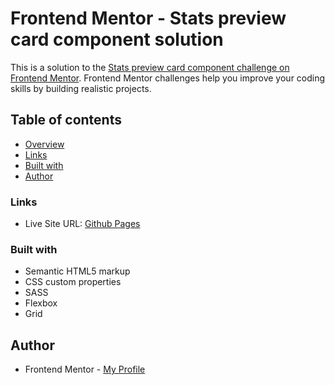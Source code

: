 # Frontend Mentor - Stats preview card component solution

This is a solution to the [Stats preview card component challenge on Frontend Mentor](https://www.frontendmentor.io/challenges/stats-preview-card-component-8JqbgoU62). Frontend Mentor challenges help you improve your coding skills by building realistic projects.

## Table of contents

- [Overview](#overview)
- [Links](#links)
- [Built with](#built-with)
- [Author](#author)

### Links

- Live Site URL: [Github Pages](ReplaceWithActualLiveUrl)

### Built with

- Semantic HTML5 markup
- CSS custom properties
- SASS
- Flexbox
- Grid

## Author

- Frontend Mentor - [My Profile](https://www.frontendmentor.io/profile/Pkthunder87)
